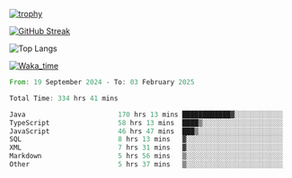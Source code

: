 <!--
**ren-joey/ren-joey** is a ✨ _special_ ✨ repository because its `README.md` (this file) appears on your GitHub profile.

Here are some ideas to get you started:

- 🔭 I’m currently working on ...
- 🌱 I’m currently learning ...
- 👯 I’m looking to collaborate on ...
- 🤔 I’m looking for help with ...
- 💬 Ask me about ...
- 📫 How to reach me: ...
- 😄 Pronouns: ...
- ⚡ Fun fact: ...
-->

[![trophy](https://github-profile-trophy.vercel.app/?username=ren-joey&theme=darkhub&column=5)](https://github.com/ren-joey)

[![GitHub Streak](https://streak-stats.demolab.com/?user=ren-joey&theme=dark)](https://github.com/ren-joey)

![Top Langs](https://github-readme-stats.vercel.app/api/top-langs?username=ren-joey&show_icons=true&layout=compact&locale=en&hide=html,CSS,scss,Pug,Twig&theme=dark)

[![Waka_time](https://github-readme-stats.vercel.app/api/wakatime?username=joeyren&theme=dark)](https://github.com/ren-joey)

<!--START_SECTION:waka-->

```rust
From: 19 September 2024 - To: 03 February 2025

Total Time: 334 hrs 41 mins

Java                       170 hrs 13 mins ████████████▓░░░░░░░░░░░░   50.02 %
TypeScript                 58 hrs 13 mins  ████▒░░░░░░░░░░░░░░░░░░░░   17.11 %
JavaScript                 46 hrs 47 mins  ███▒░░░░░░░░░░░░░░░░░░░░░   13.75 %
SQL                        8 hrs 13 mins   ▓░░░░░░░░░░░░░░░░░░░░░░░░   02.42 %
XML                        7 hrs 31 mins   ▓░░░░░░░░░░░░░░░░░░░░░░░░   02.21 %
Markdown                   5 hrs 56 mins   ▒░░░░░░░░░░░░░░░░░░░░░░░░   01.75 %
Other                      5 hrs 37 mins   ▒░░░░░░░░░░░░░░░░░░░░░░░░   01.65 %
```

<!--END_SECTION:waka-->
